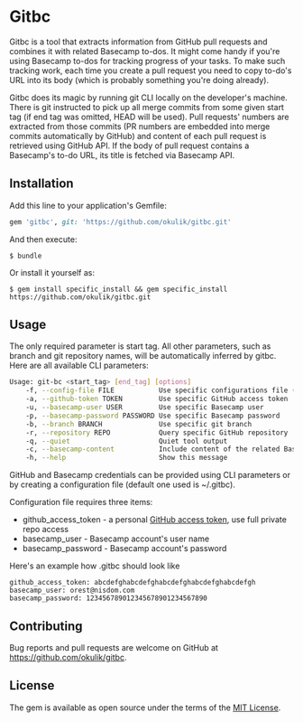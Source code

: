 # Gitbc

Gitbc is a tool that extracts information from GitHub pull requests and combines it with related Basecamp to-dos. It might come handy if you're using Basecamp to-dos for tracking progress of your tasks. To make such tracking work, each time you create a pull request you need to copy to-do's URL into its body (which is probably something you're doing already).

Gitbc does its magic by running git CLI locally on the developer's machine. There is git instructed to pick up all merge commits from some given start tag (if end tag was omitted, HEAD will be used). Pull requests' numbers are extracted from those commits (PR numbers are embedded into merge commits automatically by GitHub) and content of each pull request is retrieved using GitHub API. If the body of pull request contains a Basecamp's to-do URL, its title is fetched via Basecamp API.

## Installation

Add this line to your application's Gemfile:

```ruby
gem 'gitbc', git: 'https://github.com/okulik/gitbc.git'
```

And then execute:

    $ bundle

Or install it yourself as:

    $ gem install specific_install && gem specific_install https://github.com/okulik/gitbc.git

## Usage

The only required parameter is start tag. All other parameters, such as branch and git repository names, will be automatically inferred by gitbc. Here are all available CLI parameters:

```bash
Usage: git-bc <start_tag> [end_tag] [options]
    -f, --config-file FILE           Use specific configurations file (default is ~/.gitbc)
    -a, --github-token TOKEN         Use specific GitHub access token
    -u, --basecamp-user USER         Use specific Basecamp user
    -p, --basecamp-password PASSWORD Use specific Basecamp password
    -b, --branch BRANCH              Use specific git branch
    -r, --repository REPO            Query specific GitHub repository
    -q, --quiet                      Quiet tool output
    -c, --basecamp-content           Include content of the related Basecamp TODO
    -h, --help                       Show this message
```

GitHub and Basecamp credentials can be provided using CLI parameters or by creating a configuration file (default one used is ~/.gitbc).

Configuration file requires three items:

*  github\_access\_token - a personal [GitHub access token](https://help.github.com/articles/creating-an-access-token-for-command-line-use), use full private repo access
* basecamp\_user - Basecamp account's user name
* basecamp\_password - Basecamp account's password

Here's an example how .gitbc should look like

```
github_access_token: abcdefghabcdefghabcdefghabcdefghabcdefgh
basecamp_user: orest@nisdom.com
basecamp_password: 123456789012345678901234567890
```

## Contributing

Bug reports and pull requests are welcome on GitHub at https://github.com/okulik/gitbc.


## License

The gem is available as open source under the terms of the [MIT License](http://opensource.org/licenses/MIT).

